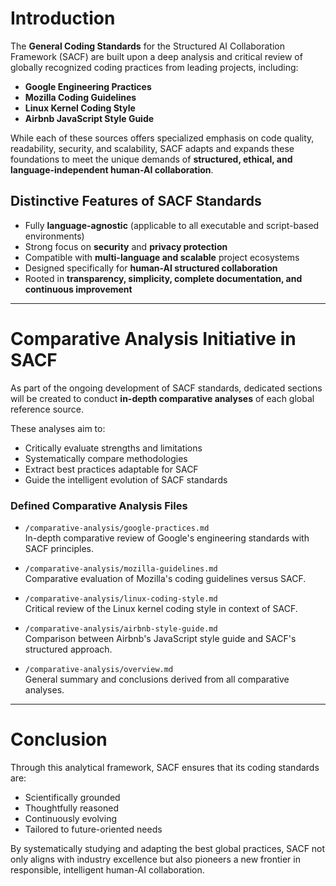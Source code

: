# Introduction

The **General Coding Standards** for the Structured AI Collaboration Framework (SACF) are built upon a deep analysis and critical review of globally recognized coding practices from leading projects, including:

- **Google Engineering Practices**  
- **Mozilla Coding Guidelines**  
- **Linux Kernel Coding Style**  
- **Airbnb JavaScript Style Guide**

While each of these sources offers specialized emphasis on code quality, readability, security, and scalability, SACF adapts and expands these foundations to meet the unique demands of **structured, ethical, and language-independent human-AI collaboration**.

## Distinctive Features of SACF Standards

- Fully **language-agnostic** (applicable to all executable and script-based environments)
- Strong focus on **security** and **privacy protection**
- Compatible with **multi-language and scalable** project ecosystems
- Designed specifically for **human-AI structured collaboration**
- Rooted in **transparency, simplicity, complete documentation, and continuous improvement**

---

# Comparative Analysis Initiative in SACF

As part of the ongoing development of SACF standards, dedicated sections will be created to conduct **in-depth comparative analyses** of each global reference source.

These analyses aim to:

- Critically evaluate strengths and limitations
- Systematically compare methodologies
- Extract best practices adaptable for SACF
- Guide the intelligent evolution of SACF standards

### Defined Comparative Analysis Files

- `/comparative-analysis/google-practices.md`  
  In-depth comparative review of Google's engineering standards with SACF principles.

- `/comparative-analysis/mozilla-guidelines.md`  
  Comparative evaluation of Mozilla's coding guidelines versus SACF.

- `/comparative-analysis/linux-coding-style.md`  
  Critical review of the Linux kernel coding style in context of SACF.

- `/comparative-analysis/airbnb-style-guide.md`  
  Comparison between Airbnb's JavaScript style guide and SACF's structured approach.

- `/comparative-analysis/overview.md`  
  General summary and conclusions derived from all comparative analyses.

---

# Conclusion

Through this analytical framework, SACF ensures that its coding standards are:

- Scientifically grounded
- Thoughtfully reasoned
- Continuously evolving
- Tailored to future-oriented needs

By systematically studying and adapting the best global practices, SACF not only aligns with industry excellence but also pioneers a new frontier in responsible, intelligent human-AI collaboration.
